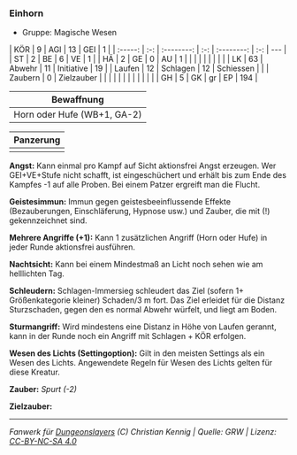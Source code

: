 ### Einhorn

- Gruppe: Magische Wesen

|   KÖR   |  9  |    AGI     | 13  |    GEI     |  1  |
| :-----: | :-: | :--------: | :-: | :--------: | :-: | --- |
|   ST    |  2  |     BE     |  6  |     VE     |  1  |
|   HÄ    |  2  |     GE     |  0  |     AU     |  1  |
|         |     |            |     |            |     |     |
|   LK    | 63  |   Abwehr   | 11  | Initiative | 19  |
| Laufen  | 12  |  Schlagen  | 12  | Schiessen  |     |
| Zaubern |  0  | Zielzauber |     |            |     |
|         |     |            |     |            |     |     |
|   GH    |  5  |     GK     | gr  |     EP     | 194 |

|         Bewaffnung          |
| :-------------------------: |
| Horn oder Hufe (WB+1, GA-2) |

| Panzerung |
| :-------: |
|           |

**Angst:** Kann einmal pro Kampf auf Sicht aktionsfrei Angst erzeugen. Wer GEI+VE+Stufe nicht schafft, ist eingeschüchert und erhält bis zum Ende des Kampfes -1 auf alle Proben. Bei einem Patzer ergreift man die Flucht.

**Geistesimmun:** Immun gegen geistesbeeinflussende Effekte (Bezauberungen, Einschläferung, Hypnose usw.) und Zauber, die mit (!) gekennzeichnet sind.

**Mehrere Angriffe (+1):** Kann 1 zusätzlichen Angriff (Horn oder Hufe) in jeder Runde aktionsfrei ausführen.

**Nachtsicht:** Kann bei einem Mindestmaß an Licht noch sehen wie am helllichten Tag.

**Schleudern:** Schlagen-Immersieg schleudert das Ziel (sofern 1+ Größenkategorie kleiner) Schaden/3 m fort. Das Ziel erleidet für die Distanz Sturzschaden, gegen den es normal Abwehr würfelt, und liegt am Boden.

**Sturmangriff:** Wird mindestens eine Distanz in Höhe von Laufen gerannt, kann in der Runde noch ein Angriff mit Schlagen + KÖR erfolgen.

**Wesen des Lichts (Settingoption):** Gilt in den meisten Settings als ein Wesen des Lichts. Angewendete Regeln für Wesen des Lichts gelten für diese Kreatur.

**Zauber:** _Spurt (-2)_

**Zielzauber:**

---

_Fanwerk für [Dungeonslayers](https://www.dungeonslayers.net/) (C) Christian Kennig | Quelle: GRW | Lizenz: [CC-BY-NC-SA 4.0](https://creativecommons.org/licenses/by-nc-sa/4.0/deed.de)_
